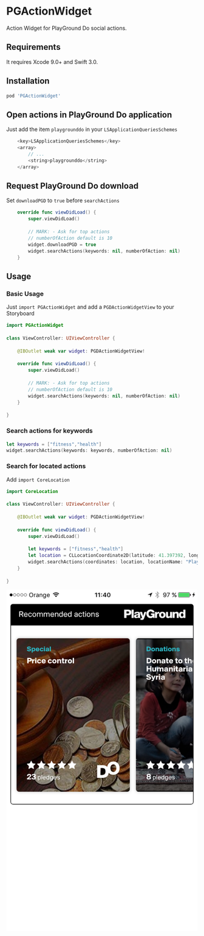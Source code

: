 # PGActionWidget
Action Widget for PlayGround Do social actions.

## Requirements

It requires Xcode 9.0+ and Swift 3.0.


## Installation

```ruby
pod 'PGActionWidget'
```

## Open actions in PlayGround Do application
Just add the item `playgrounddo` in your `LSApplicationQueriesSchemes`

```swift
    <key>LSApplicationQueriesSchemes</key>
    <array>
        // ...
        <string>playgrounddo</string>
    </array>
```

## Request PlayGround Do download
Set `downloadPGD` to `true` before `searchActions`

```swift
    override func viewDidLoad() {
        super.viewDidLoad()

        // MARK: - Ask for top actions
        // numberOfAction default is 10
        widget.downloadPGD = true
        widget.searchActions(keywords: nil, numberOfAction: nil)
    }
```

## Usage

### Basic Usage
Just `import PGActionWidget` and add a `PGDActionWidgetView` to your Storyboard


```swift
import PGActionWidget

class ViewController: UIViewController {

    @IBOutlet weak var widget: PGDActionWidgetView!

    override func viewDidLoad() {
        super.viewDidLoad()

        // MARK: - Ask for top actions
        // numberOfAction default is 10
        widget.searchActions(keywords: nil, numberOfAction: nil)
    }
    
}
```

### Search actions for keywords
```swift
let keywords = ["fitness","health"]
widget.searchActions(keywords: keywords, numberOfAction: nil)
```

### Search for located actions
Add `import CoreLocation`

```swift
import CoreLocation

class ViewController: UIViewController {

    @IBOutlet weak var widget: PGDActionWidgetView!

    override func viewDidLoad() {
        super.viewDidLoad()

        let keywords = ["fitness","health"]
        let location = CLLocationCoordinate2D(latitude: 41.397392, longitude: 2.195231)
        widget.searchActions(coordinates: location, locationName: "PlayGround", keywords: keywords, numberOfAction: 150)
    }
    
}

```

<p align="center"><img src ="https://github.com/GrupoGO/PGActionWidget/blob/master/Screenshot_v2.png" /></p>
